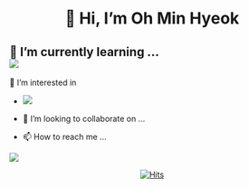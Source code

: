 <div align=center> <h1> 👋 Hi, I’m Oh Min Hyeok </h1> </div>
<h2> 🌱 I’m currently learning ... <br/>
	<img src="https://img.shields.io/badge/Python-3776AB?style=flat-square&logo=Pythond&logoColor=blue"/>
	</h2>
		


👀 I’m interested in
- <img src="https://img.shields.io/badge/Android-3DDC84?style=flat-square&logo=Android&logoColor=white"/>

- 💞️ I’m looking to collaborate on ...
- 📫 How to reach me ...

<!---
nooblette/nooblette is a ✨ special ✨ repository because its `README.md` (this file) appears on your GitHub profile.
You can click the Preview link to take a look at your changes.
--->
<img src="https://img.shields.io/badge/Android-3DDC84?style=flat-square&logo=Android&logoColor=white"/>
  <div align=center>
	
  [![Hits](https://hits.seeyoufarm.com/api/count/incr/badge.svg?url=https%3A%2F%2Fgithub.com%2Fzzsza)](https://hits.seeyoufarm.com) 
	
  </div>
